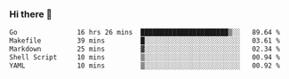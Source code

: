 ### Hi there 👋

<!--
**yeya24/yeya24** is a ✨ _special_ ✨ repository because its `README.md` (this file) appears on your GitHub profile.

Here are some ideas to get you started:

- 🔭 I’m currently working on ...
- 🌱 I’m currently learning ...
- 👯 I’m looking to collaborate on ...
- 🤔 I’m looking for help with ...
- 💬 Ask me about ...
- 📫 How to reach me: ...
- 😄 Pronouns: ...
- ⚡ Fun fact: ...
-->

<!--START_SECTION:waka-->

```txt
Go               16 hrs 26 mins  ██████████████████████▒░░   89.64 %
Makefile         39 mins         █░░░░░░░░░░░░░░░░░░░░░░░░   03.61 %
Markdown         25 mins         ▓░░░░░░░░░░░░░░░░░░░░░░░░   02.34 %
Shell Script     10 mins         ▒░░░░░░░░░░░░░░░░░░░░░░░░   00.94 %
YAML             10 mins         ▒░░░░░░░░░░░░░░░░░░░░░░░░   00.92 %
```

<!--END_SECTION:waka-->
